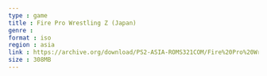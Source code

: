 ```yaml
---
type : game
title : Fire Pro Wrestling Z (Japan)
genre : 
format : iso
region : asia
link : https://archive.org/download/PS2-ASIA-ROMS321COM/Fire%20Pro%20Wrestling%20Z%20%28Japan%29.7z
size : 308MB
---
```

